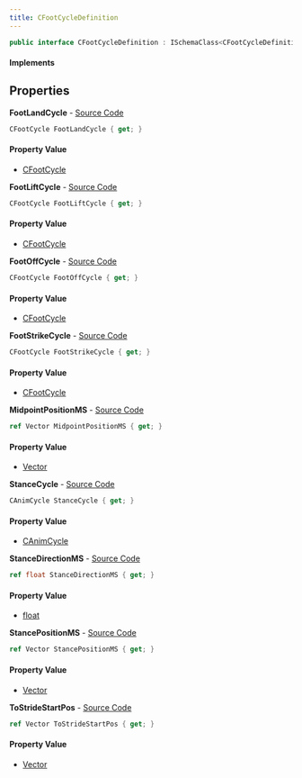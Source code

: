 ```yaml
---
title: CFootCycleDefinition
---
```


```csharp
public interface CFootCycleDefinition : ISchemaClass<CFootCycleDefinition>, ISchemaField, ISchemaClass, INativeHandle
```

#### Implements

## Properties

**FootLandCycle** - [Source Code](https://github.com/swiftly-solution/swiftlys2/blob/master/managed/src/SwiftlyS2.Generated/Schemas/Interfaces/CFootCycleDefinition.cs#L32)

```csharp
CFootCycle FootLandCycle { get; }
```

#### Property Value

- [CFootCycle](/docs/api/shared/schemadefinitions/cfootcycle)

**FootLiftCycle** - [Source Code](https://github.com/swiftly-solution/swiftlys2/blob/master/managed/src/SwiftlyS2.Generated/Schemas/Interfaces/CFootCycleDefinition.cs#L26)

```csharp
CFootCycle FootLiftCycle { get; }
```

#### Property Value

- [CFootCycle](/docs/api/shared/schemadefinitions/cfootcycle)

**FootOffCycle** - [Source Code](https://github.com/swiftly-solution/swiftlys2/blob/master/managed/src/SwiftlyS2.Generated/Schemas/Interfaces/CFootCycleDefinition.cs#L28)

```csharp
CFootCycle FootOffCycle { get; }
```

#### Property Value

- [CFootCycle](/docs/api/shared/schemadefinitions/cfootcycle)

**FootStrikeCycle** - [Source Code](https://github.com/swiftly-solution/swiftlys2/blob/master/managed/src/SwiftlyS2.Generated/Schemas/Interfaces/CFootCycleDefinition.cs#L30)

```csharp
CFootCycle FootStrikeCycle { get; }
```

#### Property Value

- [CFootCycle](/docs/api/shared/schemadefinitions/cfootcycle)

**MidpointPositionMS** - [Source Code](https://github.com/swiftly-solution/swiftlys2/blob/master/managed/src/SwiftlyS2.Generated/Schemas/Interfaces/CFootCycleDefinition.cs#L18)

```csharp
ref Vector MidpointPositionMS { get; }
```

#### Property Value

- [Vector](/docs/api/shared/natives/vector)

**StanceCycle** - [Source Code](https://github.com/swiftly-solution/swiftlys2/blob/master/managed/src/SwiftlyS2.Generated/Schemas/Interfaces/CFootCycleDefinition.cs#L24)

```csharp
CAnimCycle StanceCycle { get; }
```

#### Property Value

- [CAnimCycle](/docs/api/shared/schemadefinitions/canimcycle)

**StanceDirectionMS** - [Source Code](https://github.com/swiftly-solution/swiftlys2/blob/master/managed/src/SwiftlyS2.Generated/Schemas/Interfaces/CFootCycleDefinition.cs#L20)

```csharp
ref float StanceDirectionMS { get; }
```

#### Property Value

- [float](https://learn.microsoft.com/dotnet/api/system.single)

**StancePositionMS** - [Source Code](https://github.com/swiftly-solution/swiftlys2/blob/master/managed/src/SwiftlyS2.Generated/Schemas/Interfaces/CFootCycleDefinition.cs#L16)

```csharp
ref Vector StancePositionMS { get; }
```

#### Property Value

- [Vector](/docs/api/shared/natives/vector)

**ToStrideStartPos** - [Source Code](https://github.com/swiftly-solution/swiftlys2/blob/master/managed/src/SwiftlyS2.Generated/Schemas/Interfaces/CFootCycleDefinition.cs#L22)

```csharp
ref Vector ToStrideStartPos { get; }
```

#### Property Value

- [Vector](/docs/api/shared/natives/vector)

